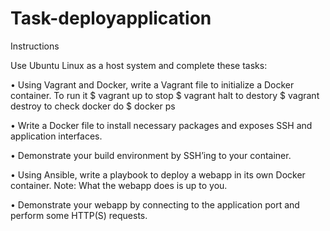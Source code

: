 # Task-deployapplication

Instructions


Use Ubuntu Linux as a host system and complete these tasks:


• Using Vagrant and Docker, write a Vagrant file to initialize a Docker container.
   To run it $ vagrant up to stop $ vagrant halt to destory $ vagrant destroy
   to check docker do $ docker ps


• Write a Docker file to install necessary packages and exposes SSH and application interfaces.


• Demonstrate your build environment by SSH’ing to your container.


• Using Ansible, write a playbook to deploy a webapp in its own Docker container.
    Note: What the webapp does is up to you.


• Demonstrate your webapp by connecting to the application port and perform some HTTP(S)
requests.
